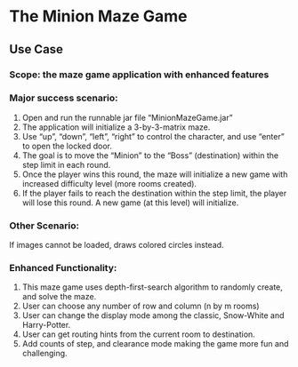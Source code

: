 # The Minion Maze Game
## Use Case

### Scope: the maze game application with enhanced features
### Major success scenario:
  1. Open and run the runnable jar file “MinionMazeGame.jar”
  2. The application will initialize a 3-by-3-matrix maze.
  3. Use “up”, “down”, “left”, “right” to control the character, and use “enter” to open the locked door.
  4. The goal is to move the “Minion” to the “Boss” (destination) within the step limit in each round.
  5. Once the player wins this round, the maze will initialize a new game with increased difficulty level (more rooms created).
  6. If the player fails to reach the destination within the step limit, the player will lose this round. A new game (at this level) will initialize.
### Other Scenario:
If images cannot be loaded, draws colored circles instead.
### Enhanced Functionality:
  1. This maze game uses depth-first-search algorithm to randomly create, and solve the maze.
  2. User can choose any number of row and column (n by m rooms)
  3. User can change the display mode among the classic, Snow-White and Harry-Potter.
  4. User can get routing hints from the current room to destination.
  5. Add counts of step, and clearance mode making the game more fun and challenging.
